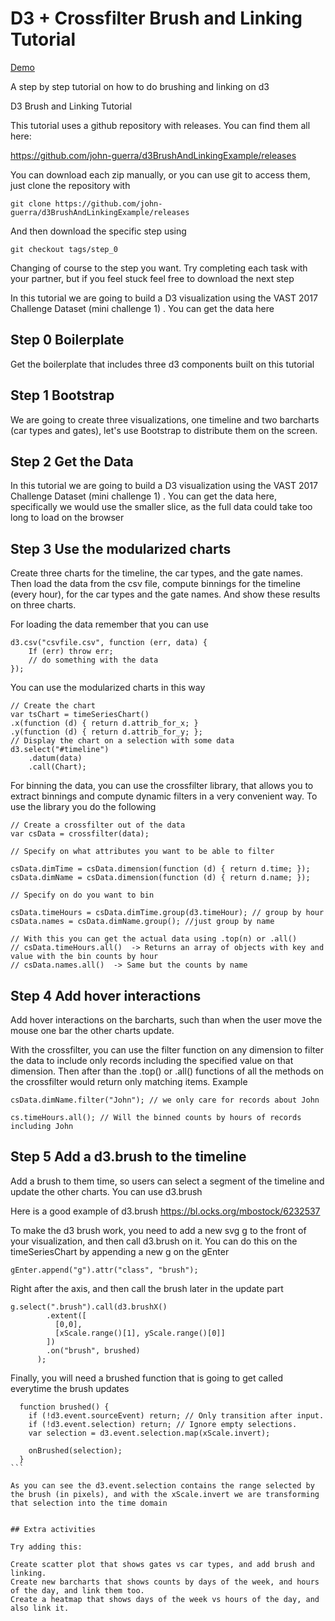 # D3 + Crossfilter Brush and Linking Tutorial

[Demo](http://johnguerra.co/viz/d3BrushAndLinking/)

A step by step tutorial on how to do brushing and linking on d3

D3 Brush and Linking Tutorial

This tutorial uses a github repository with releases. You can find them all here:

https://github.com/john-guerra/d3BrushAndLinkingExample/releases

You can download each zip manually, or you can use git to access them, just clone the repository with 
```
git clone https://github.com/john-guerra/d3BrushAndLinkingExample/releases
```
And then download the specific step using 
```
git checkout tags/step_0
```
Changing of course to the step you want. Try completing each task with your partner, but if you feel stuck feel free to download the next step

In this tutorial we are going to build a D3 visualization using the VAST 2017 Challenge Dataset (mini challenge 1) . You can get the data here

## Step 0 Boilerplate

Get the boilerplate that includes three d3 components built on this tutorial

## Step 1 Bootstrap

We are going to create three visualizations, one timeline and two barcharts (car types and gates), let's use Bootstrap to distribute them on the screen.

## Step 2 Get the Data

In this tutorial we are going to build a D3 visualization using the VAST 2017 Challenge Dataset (mini challenge 1) . You can get the data here, specifically we would use the smaller slice, as the full data could take too long to load on the browser

## Step 3 Use the modularized charts

Create three charts for the timeline, the car types, and the gate names. Then load the data from the csv file, compute binnings for the timeline (every hour), for the car types and the gate names. And show these results on three charts.

For loading the data remember that you can use
```
d3.csv("csvfile.csv", function (err, data) {
	If (err) throw err;
	// do something with the data
});
```
You can use the modularized charts in this way
```
// Create the chart
var tsChart = timeSeriesChart()
.x(function (d) { return d.attrib_for_x; }
.y(function (d) { return d.attrib_for_y; };
// Display the chart on a selection with some data
d3.select("#timeline")
	.datum(data)
	.call(Chart);
```
For binning the data, you can use the crossfilter library, that allows you to extract binnings and compute dynamic filters in a very convenient way. To use the library you do the following
```
// Create a crossfilter out of the data
var csData = crossfilter(data);

// Specify on what attributes you want to be able to filter

csData.dimTime = csData.dimension(function (d) { return d.time; });
csData.dimName = csData.dimension(function (d) { return d.name; });

// Specify on do you want to bin

csData.timeHours = csData.dimTime.group(d3.timeHour); // group by hour
csData.names = csData.dimName.group(); //just group by name

// With this you can get the actual data using .top(n) or .all()
// csData.timeHours.all()  -> Returns an array of objects with key and value with the bin counts by hour
// csData.names.all()  -> Same but the counts by name
```

## Step 4 Add hover interactions

Add hover interactions on the barcharts, such than when the user move the mouse one bar the other charts update.

With the crossfilter, you can use the filter function on any dimension to filter the data to include only records including the specified value on that dimension. Then after than the .top() or .all() functions of all the methods on the crossfilter would return only matching items. Example

```
csData.dimName.filter("John"); // we only care for records about John

cs.timeHours.all(); // Will the binned counts by hours of records including John
```
## Step 5 Add a d3.brush to the timeline

Add a brush to them time, so users can select a segment of the timeline and update the other charts. You can use d3.brush

Here is a good example of d3.brush https://bl.ocks.org/mbostock/6232537

To make the d3 brush work, you need to add a new svg g to the front of your visualization, and then call d3.brush on it. You can do this on the timeSeriesChart by appending a new g on the gEnter
```
gEnter.append("g").attr("class", "brush");
```
Right after the axis, and then call the brush later in the update part

```
g.select(".brush").call(d3.brushX()
        .extent([
          [0,0],
          [xScale.range()[1], yScale.range()[0]]
        ])
        .on("brush", brushed)
      );
```

Finally, you will need a brushed function that is going to get called everytime the brush updates
```
  function brushed() {
    if (!d3.event.sourceEvent) return; // Only transition after input.
    if (!d3.event.selection) return; // Ignore empty selections.
    var selection = d3.event.selection.map(xScale.invert);

    onBrushed(selection);
  }
```  

As you can see the d3.event.selection contains the range selected by the brush (in pixels), and with the xScale.invert we are transforming that selection into the time domain


## Extra activities

Try adding this:

Create scatter plot that shows gates vs car types, and add brush and linking.
Create new barcharts that shows counts by days of the week, and hours of the day, and link them too.
Create a heatmap that shows days of the week vs hours of the day, and also link it.



